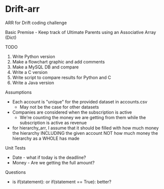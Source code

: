 # Drift-arr
ARR for Drift coding challenge

Basic Premise - Keep track of Ultimate Parents using an Associative Array (Dict)

TODO
1) Write Python version
2) Make a flowchart graphic and add comments
3) Make a MySQL DB and compare
4) Write a C version
5) Write script to compare results for Python and C
6) Write a Java version


Assumptions
- Each account is "unique" for the provided dataset in accounts.csv
    - May not be the case for other datasets
- Companies are considered when the subscription is active
    - We're counting the money we are getting from them
    while the subscription is active as revenue
- for hierarchy_arr, I assume that it should be filled with
how much money the hierarchy INCLUDING the given account NOT
how much money the hierarchy as a WHOLE has made

Unit Tests
- Date - what if today is the deadline?
- Money - Are we getting the full amount?

Questions
- is if(statement): or if(statement == True): better? 